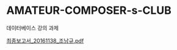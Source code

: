 # AMATEUR-COMPOSER-s-CLUB
데이터베이스 강의 과제

[최종보고서_20161138_조남규.pdf](https://github.com/namkyu742/AMATEUR-COMPOSER-s-CLUB/files/6804752/_20161138_.pdf)
